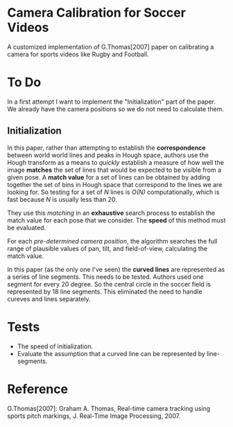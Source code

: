 Camera Calibration for Soccer Videos
==================

A customized implementation of G.Thomas[2007] paper on calibrating a camera for sports videos like Rugby and Football.

To Do
=====

In a first attempt I want to implement the "Initialization" part of the paper. We already have the camera positions so we do not need to calculate them.

Initialization
--------------

In this paper, rather than attempting to establish the **correspondence** between world world lines and peaks in Hough space, authors use the Hough transform as a means to _quickly_ establish a measure of how well the image **matches** the set of lines that would be expected to be visible from a given pose. A **match value** for a set of lines can be obtained by adding together the set of bins in Hough space that correspond to the lines we are looking for. So testing for a set of _N_ lines is _O(N)_ computationally, which is fast because _N_ is usually less than 20.

They use this _matching_ in an **exhaustive** search process to establish the match value for each pose that we consider. The **speed** of this method must be evaluated.

For each _pre-determined camera position_, the algorithm searches the full range of plausible values of pan, tilt, and field-of-view, calculating the match value.

In this paper (as the only one I've seen) the **curved lines** are represented as a series of line segments. This needs to be tested. Authors used one segment for every 20 degree. So the central circle in the soccer field is represented by 18 line segments. This eliminated the need to handle cureves and lines separately.

Tests
=====

* The speed of initialization.
* Evaluate the assumption that a curved line can be represented by line-segments.

Reference
=========

G.Thomas[2007]: Graham A. Thomas, Real-time camera tracking using sports pitch markings, J. Real-Time Image Processing, 2007.

